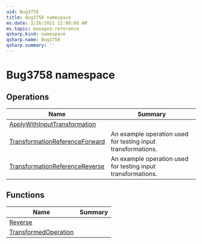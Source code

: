 ```yaml
---
uid: Bug3758
title: Bug3758 namespace
ms.date: 3/26/2021 12:00:00 AM
ms.topic: managed-reference
qsharp.kind: namespace
qsharp.name: Bug3758
qsharp.summary: ''
---
```


# Bug3758 namespace




<!-- summaries -->

## Operations

| Name | Summary |
|------|---------|
|[ApplyWithInputTransformation](xref:Bug3758.ApplyWithInputTransformation) | |
|[TransformationReferenceForward](xref:Bug3758.TransformationReferenceForward) |An example operation used for testing input transformations. |
|[TransformationReferenceReverse](xref:Bug3758.TransformationReferenceReverse) |An example operation used for testing input transformations. |

## Functions

| Name | Summary |
|------|---------|
|[Reverse](xref:Bug3758.Reverse) | |
|[TransformedOperation](xref:Bug3758.TransformedOperation) | |

<!-- /summaries -->
